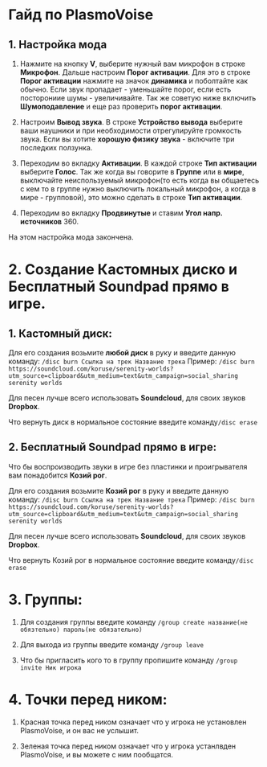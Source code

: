 # Гайд по PlasmoVoise
## 1. Настройка мода

1. Нажмите на кнопку **V**, выберите нужный вам микрофон в строке **Микрофон**. Дальше настроим **Порог активации**. Для это в строке **Порог активации** нажмите на значок **динамика** и поболтайте как обычно. Если звук пропадает - уменьшайте порог, если есть посторониие шумы - увеличивайте. Так же советую ниже включить **Шумоподавление** и еще раз проверить **порог активации**.

2. Настроим **Вывод звука**. В строке **Устройство вывода** выберите ваши наушники и при необходимости отрегулируйте громкость звука. Если вы хотите **хорошую физику звука** - включите три последких ползунка.

3. Переходим во вкладку **Активации**. В каждой строке **Тип активации** выберите **Голос**. Так же когда вы говорите в **Группе** или в **мире**, выключайте неиспользуемый микрофон(то есть когда вы общаетесь с кем то в группе нужно выключить локальный микрофон, а когда в мире - групповой), это можно сделать в строке **Тип активации**.

4. Переходим во вкладку **Продвинутые** и ставим **Угол напр. источников** 360.

На этом настройка мода закончена.

# 2. Создание **Кастомных диско** и **Бесплатный Soundpad** прямо в игре.

## 1. Кастомный диск:
Для его создания возьмите **любой диск** в руку и введите данную команду:
```/disc burn Ссылка на трек Название трека```
Пример: ```/disc burn https://soundcloud.com/koruse/serenity-worlds?utm_source=clipboard&utm_medium=text&utm_campaign=social_sharing serenity worlds```

Для песен лучше всего использовать **Soundcloud**, для своих звуков **Dropbox**.

Что вернуть диск в нормальное состояние введите команду```/disc erase```

## 2. Бесплатный Soundpad прямо в игре:

Что бы воспроизводить звуки в игре без пластинки и проигрывателя вам понадобится **Козий рог**.

Для его создания возьмите **Козий рог** в руку и введите данную команду:
```/disc burn Ссылка на трек Название трека```
Пример: ```/disc burn https://soundcloud.com/koruse/serenity-worlds?utm_source=clipboard&utm_medium=text&utm_campaign=social_sharing serenity worlds```

Для песен лучше всего использовать **Soundcloud**, для своих звуков **Dropbox**.

Что вернуть Козий рог в нормальное состояние введите команду```/disc erase```

# 3. Группы:

1. Для создания группы введите команду ```/group create название(не обязтельно) пароль(не обязательно)```

2. Для выхода из группы введите команду ```/group leave```

3. Что бы пригласить кого то в группу пропишите команду ```/group invite Ник игрока```

# 4. Точки перед ником:

1. Красная точка перед ником означает что у игрока не установлен PlasmoVoise, и он вас не услышит.

2. Зеленая точка перед ником означает что у игрока устанлвден PlasmoVoise, и вы можете с ним пообщатся.
